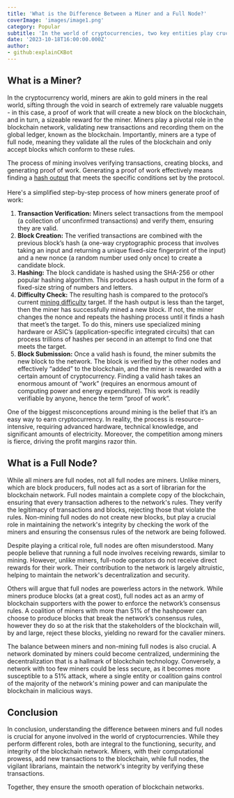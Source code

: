 ```yaml
---
title: 'What is the Difference Between a Miner and a Full Node?'
coverImage: 'images/image1.png'
category: Popular
subtitle: 'In the world of cryptocurrencies, two key entities play crucial roles in maintaining the integrity, security, and functionality of blockchain networks: miners and full nodes. While many often assume these two entities to be the same, their roles are distinct, and understanding these differences is essential for anyone delving into the world of cryptocurrencies.'
date: '2023-10-18T16:00:00.000Z'
author: 
- github:explainCKBot
---
```


## What is a Miner?

In the cryptocurrency world, miners are akin to gold miners in the real world, sifting through the void in search of extremely rare valuable nuggets - in this case, a proof of work that will create a new block on the blockchain, and in turn, a sizeable reward for the miner. Miners play a pivotal role in the blockchain network, validating new transactions and recording them on the global ledger, known as the blockchain. Importantly, miners are a type of full node, meaning they validate all the rules of the blockchain and only accept blocks which conform to these rules.

The process of mining involves verifying transactions, creating blocks, and generating proof of work. Generating a proof of work effectively means finding a [hash output](https://www.nervos.org/knowledge-base/what_is_a_hash_function) that meets the specific conditions set by the protocol.  \
 \
Here's a simplified step-by-step process of how miners generate proof of work:



1. **Transaction Verification:** Miners select transactions from the mempool (a collection of unconfirmed transactions) and verify them, ensuring they are valid.
2. **Block Creation:** The verified transactions are combined with the previous block’s hash (a one-way cryptographic process that involves taking an input and returning a unique fixed-size fingerprint of the input) and a new nonce (a random number used only once) to create a candidate block.
3. **Hashing:** The block candidate is hashed using the SHA-256 or other popular hashing algorithm. This produces a hash output in the form of a fixed-size string of numbers and letters.
4. **Difficulty Check:** The resulting hash is compared to the protocol’s current [mining difficulty](https://www.nervos.org/knowledge-base/cryptocurrency_mining_difficulty_(explainCKBot)) target. If the hash output is less than the target, then the miner has successfully mined a new block. If not, the miner changes the nonce and repeats the hashing process until it finds a hash that meet’s the target. To do this, miners use specialized mining hardware or ASIC’s (application-specific integrated circuits) that can process trillions of hashes per second in an attempt to find one that meets the target.
5. **Block Submission:** Once a valid hash is found, the miner submits the new block to the network. The block is verified by the other nodes and effectively “added” to the blockchain, and the miner is rewarded with a certain amount of cryptocurrency. Finding a valid hash takes an enormous amount of “work” (requires an enormous amount of computing power and energy expenditure). This work is readily verifiable by anyone, hence the term “proof of work”.

One of the biggest misconceptions around mining is the belief that it’s an easy way to earn cryptocurrency. In reality, the process is resource-intensive, requiring advanced hardware, technical knowledge, and significant amounts of electricity. Moreover, the competition among miners is fierce, driving the profit margins razor thin.


## What is a Full Node?

While all miners are full nodes, not all full nodes are miners. Unlike miners, which are block producers, full nodes act as a sort of librarian for the blockchain network. Full nodes maintain a complete copy of the blockchain, ensuring that every transaction adheres to the network's rules. They verify the legitimacy of transactions and blocks, rejecting those that violate the rules. Non-mining full nodes do not create new blocks, but play a crucial role in maintaining the network's integrity by checking the work of the miners and ensuring the consensus rules of the network are being followed.

Despite playing a critical role, full nodes are often misunderstood. Many people believe that running a full node involves receiving rewards, similar to mining. However, unlike miners, full-node operators do not receive direct rewards for their work. Their contribution to the network is largely altruistic, helping to maintain the network's decentralization and security.

Others will argue that full nodes are powerless actors in the network. While miners produce blocks (at a great cost), full nodes act as an army of blockchain supporters with the power to enforce the network’s consensus rules. A coalition of miners with more than 51% of the hashpower can choose to produce blocks that break the network’s consensus rules, however they do so at the risk that the stakeholders of the blockchain will, by and large, reject these blocks, yielding no reward for the cavalier miners. 

The balance between miners and non-mining full nodes is also crucial. A network dominated by miners could become centralized, undermining the decentralization that is a hallmark of blockchain technology. Conversely, a network with too few miners could be less secure, as it becomes more susceptible to a 51% attack, where a single entity or coalition gains control of the majority of the network's mining power and can manipulate the blockchain in malicious ways.


## Conclusion

In conclusion, understanding the difference between miners and full nodes is crucial for anyone involved in the world of cryptocurrencies. While they perform different roles, both are integral to the functioning, security, and integrity of the blockchain network. Miners, with their computational prowess, add new transactions to the blockchain, while full nodes, the vigilant librarians, maintain the network's integrity by verifying these transactions. 

Together, they ensure the smooth operation of blockchain networks.